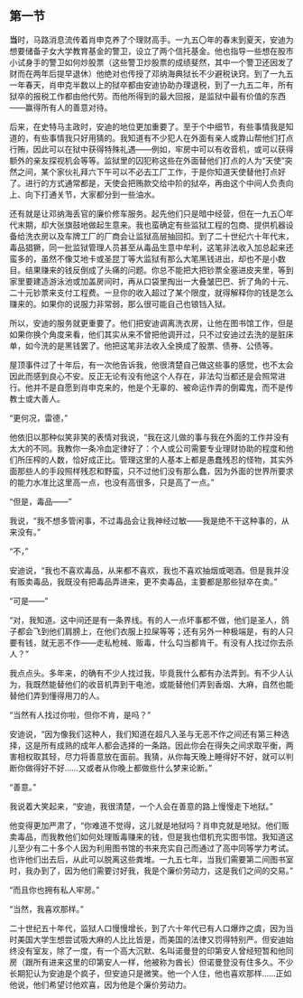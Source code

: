 ## 第一节

<strong>当</strong>时，马路消息流传着肖申克养了个理财高手。一九五〇年的春末到夏天，安迪为想要储备子女大学教育基金的警卫，设立了两个信托基金。他也指导一些想在股市小试身手的警卫如何炒股票（这些警卫炒股票的成绩斐然，其中一个警卫还因发了财而在两年后提早退休）他绝对也传授了邓纳海典狱长不少避税诀窍。到了一九五一年春天，肖申克半数以上的狱卒都由安迪协助办理退税，到了一九五二年，所有狱卒的报税工作都由他代劳。而他所得到的最大回报，是监狱中最有价值的东西——赢得所有人的善意对待。

后来，在史特马主政时，安迪的地位更加重要了。至于个中细节，有些事情我是知道的，有些事情我只好用猜的。我知道有不少犯人在外面有亲人或靠山帮他们打点行贿，因此可以在狱中获得特殊礼遇——例如，牢房中可以有收音机，或可以获得额外的亲友探视机会等等。监狱里的囚犯称这些在外面替他们打点的人为“天使”突然之间，某个家伙礼拜六下午可以不必去工厂工作，于是你知道天使替他打点好了。进行的方式通常都是，天使会把贿款交给中阶的狱卒，再由这个中间人负责向上、向下打通关节，大家都分到一些油水。

还有就是让邓纳海丢官的廉价修车服务。起先他们只是暗中经营，但在一九五〇年代末期，却大张旗鼓地做起生意来。我也蛮确定有些监狱工程的包商、提供机器设备给洗衣房以及车牌工厂的厂商会让监狱高层抽回扣。到了二十世纪六十年代末，毒品猖獗，同一批监狱管理人员甚至从毒品生意中牟利，这笔非法收入加总起来还蛮多的，虽然不像艾地卡或圣昆丁等大监狱有那么大笔黑钱进出，却也不是小数目。结果赚来的钱反倒成了头痛的问题。你总不能把大把钞票全塞进皮夹里，等到家里要建造游泳池或加盖房间时，再从口袋里掏出一大叠皱巴巴、折了角的十元、二十元钞票来支付工程费。一旦你的收入超过了某个限度，就得解释你的钱是怎么赚来的。如果你的说服力非常弱，那么很可能自己也锒铛入狱。

所以，安迪的服务就更重要了。他们把安迪调离洗衣房，让他在图书馆工作，但是如果你换个角度来看，他们其实从来不曾把他调开过，只不过安迪过去洗的是脏床单，如今洗的是黑钱罢了。他把这笔非法收入全换成了股票、债券、公债等。

屋顶事件过了十年后，有一次他告诉我，他很清楚自己做这些事的感觉，也不太会因此而感到良心不安。反正无论有没有他这个人存在，非法勾当都还是会照常进行。他并不是自愿到肖申克来的，他是个无辜的、被命运作弄的倒霉鬼，而不是传教士或大善人。

“更何况，雷德，”

他依旧以那种似笑非笑的表情对我说，“我在这儿做的事与我在外面的工作并没有太大的不同。我教你一条冷血定律好了：个人或公司需要专业理财协助的程度和他们所压榨的人数，恰好成正比。管理这里的人基本上都是愚蠢残忍的怪物，其实外面那些人的手段照样残忍和野蛮，只不过他们没有那么蠢，因为外面的世界所要求的能力水准比这里高一点，也没有高很多，只是高了一点。”

“但是，毒品——”

我说，“我不想多管闲事，不过毒品会让我神经过敏——我是绝不干这种事的，从来没有。”

“不，”

安迪说，“我也不喜欢毒品，从来都不喜欢，我也不喜欢抽烟或喝酒。但是我并没有贩卖毒品，我既没有把毒品弄进来，更不卖毒品，主要都是那些狱卒在卖。”

“可是——”

“对，我知道。这中间还是有一条界线。有的人一点坏事都不做，他们是圣人，鸽子都会飞到他们肩膀上，在他们衣服上拉屎等等；还有另外一种极端是，有的人只要有钱，就无恶不作——走私枪械、贩毒，什么勾当都肯干。有没有人找过你去杀人？”

我点点头。多年来，的确有不少人找过我，毕竟我什么都有办法弄到。有不少人认为，我既然能替他们的收音机弄到干电池，或能替他们弄到香烟、大麻，自然也能替他们弄到懂得用刀的人。

“当然有人找过你啦，但你不肯，是吗？”

安迪说，“因为像我们这种人，我们知道在超凡入圣与无恶不作之间还有第三种选择，这是所有成熟的成年人都会选择的一条路。因此你会在得失之间求取平衡，两害相权取其轻，尽力将善意放在面前。我猜，从你每天晚上睡得好不好，就可以判断你做得好不好……又或者从你晚上都做些什么梦来论断。”

“善意。”

我说着大笑起来，“安迪，我很清楚，一个人会在善意的路上慢慢走下地狱。”

他变得更加严肃了，“你难道不觉得，这儿就是地狱吗？肖申克就是地狱。他们贩卖毒品，而我教他们如何处理贩毒赚来的钱，但是我也借机充实图书馆。我知道这儿至少有二十多个人因为利用图书馆的书来充实自己而通过了高中同等学力考试。也许他们出去后，从此可以脱离这些粪堆。一九五七年，当我们需要第二间图书室时，我办到了，因为他们需要讨好我，我是个廉价劳动力，这是我们之间的交易。”

“而且你也拥有私人牢房。”

“当然，我喜欢那样。”

二十世纪五十年代，监狱人口慢慢增长，到了六十年代已有人口爆炸之虞，因为当时美国大学生想尝试吸大麻的人比比皆是，而美国的法律又罚得特别严。但安迪始终没有室友，除了一度，有一个高大沉默、名叫诺曼登的印第安人曾经短暂和他同房（跟所有进来这里的印第安人一样，他被称为酋长）但诺曼登没有住多久。不少长期犯认为安迪是个疯子，但安迪只是微笑。他一个人住，他也喜欢那样……正如他说，他们希望讨他欢喜，因为他是个廉价劳动力。